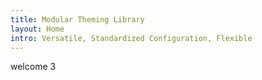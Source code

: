 ```yaml
---
title: Modular Theming Library
layout: Home
intro: Versatile, Standardized Configuration, Flexible
---
```


welcome 3